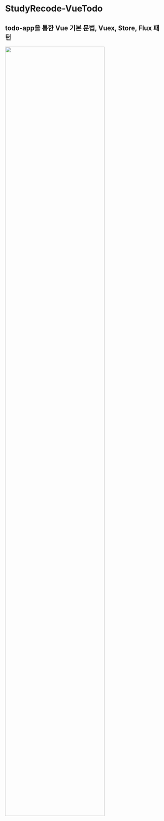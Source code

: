 # StudyRecode-VueTodo
## todo-app을 통한 Vue 기본 문법, Vuex, Store, Flux 패턴   
<img width="80%" src="https://user-images.githubusercontent.com/66659846/138376316-e18ccb0f-33bc-4af3-a0d3-884c3abb24b1.gif"/>    

